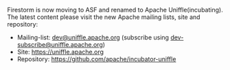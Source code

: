 Firestorm is now moving to ASF and renamed to Apache Uniffle(incubating).
The latest content please visit the new Apache mailing lists, site and repository:

- Mailing-list: dev@uniffle.apache.org (subscribe using dev-subscribe@uniffle.apache.org)
- Site: https://uniffle.apache.org
- Repository: https://github.com/apache/incubator-uniffle
